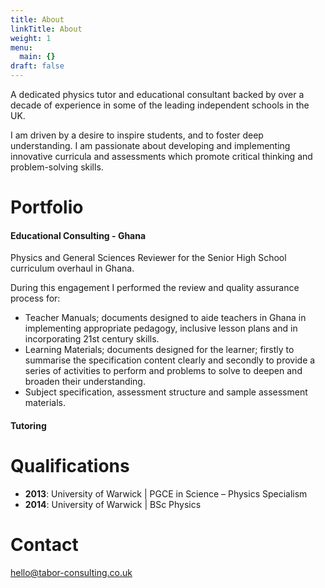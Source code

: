 ```yaml
---
title: About
linkTitle: About
weight: 1
menu:
  main: {}
draft: false
---
```


A dedicated physics tutor and educational consultant backed by over a decade of experience in some
of the leading independent schools in the UK.

I am driven by a desire to inspire students, and to foster deep understanding. I am
passionate about developing and implementing innovative curricula and assessments which promote
critical thinking and problem-solving skills.

# Portfolio

#### Educational Consulting - Ghana

Physics and General Sciences Reviewer for the Senior High School curriculum overhaul in Ghana.

During this engagement I performed the review and quality assurance process for:

- Teacher Manuals; documents designed to aide teachers in Ghana in implementing appropriate pedagogy, inclusive lesson plans and in incorporating 21st century skills.
- Learning Materials; documents designed for the learner; firstly to summarise the specification content clearly and secondly to provide a series of activities to perform and problems to solve to deepen and broaden their understanding.
- Subject specification, assessment structure and sample assessment materials.

#### Tutoring

# Qualifications

- **2013**: University of Warwick | PGCE in Science – Physics Specialism
- **2014**: University of Warwick | BSc Physics

# Contact

hello@tabor-consulting.co.uk
